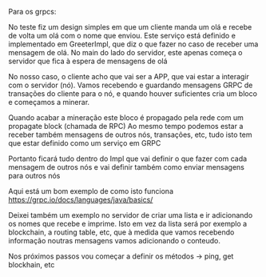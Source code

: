 Para os grpcs:

No teste fiz um design simples em que um cliente manda um olá e recebe de volta um olá com o nome que enviou. Este serviço está definido e implementado em GreeterImpl, que diz o que fazer no caso de receber 
uma mensagem de olá.
No main do lado do servidor, este apenas começa o servidor que fica à espera de mensagens de olá

No nosso caso, o cliente acho que vai ser a APP, que vai estar a interagir com o servidor (nó). Vamos recebendo e guardando mensagens GRPC de transações do cliente para o nó, e quando houver suficientes  cria um bloco e começamos a minerar.

Quando acabar a mineração este bloco é propagado pela rede com um propagate block (chamada de RPC)
Ao mesmo tempo podemos estar a receber também mensagens de outros nós, transações, etc, tudo isto tem que estar definido como um serviço em GRPC 

Portanto ficará tudo dentro do Impl que vai definir o que fazer com cada mensagem de outros nós e vai definir também como enviar mensagens para outros nós

Aqui está um bom exemplo de como isto funciona
https://grpc.io/docs/languages/java/basics/

Deixei também um exemplo no servidor de criar uma lista e ir adicionando os nomes que recebe e imprime. Isto em vez da lista será por exemplo a blockchain, a routing table, etc, que à medida que vamos recebendo informação noutras mensagens vamos adicionando o conteudo.

Nos próximos passos vou começar a definir os métodos -> ping, get blockhain, etc 
